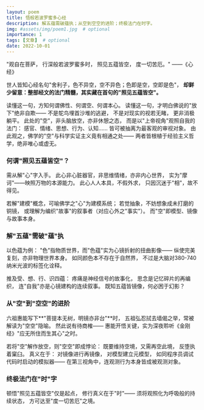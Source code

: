```yaml
---
layout: poem
title: 悟般若波罗蜜多心经
description: 解五蕴需破蕴执；从空到空空的进阶；终极法门在时字。
img: #assets/img/poem1.jpg  # optional
importance: 1
tags: [文章]  # optional
date: 2022-10-01
--- 
```


"观自在菩萨，
行深般若波罗蜜多时，
照见五蕴皆空，
度一切苦厄。"
——《心经》

世人皆知心经名句"舍利子，色不异空，空不异色；色即是空，空即是色"，
**却鲜少留意：整部经文的法门精髓，其实藏在首句的"照见五蕴皆空"。**

读懂这一句，方知何谓佛性、何谓空、何谓本心。
读懂这一句，才明白佛说的"放下"绝非自欺——
不是鸵鸟埋首沙堆的逃避，
不是对现实的视若无睹，
更非消极躺平。
此处的"空"，非头脑放空，亦非休憩之态，
而是以"上帝视角"观照自我的法门：
感官、情绪、思想、行为、认知......
皆可被抽离为最客观的审视对象。
由此观之，佛学的"空"与科学实证主义竟有相通之处——
两者皆根植于经验主义哲学，绝非唯心或虚无。

### 何谓"照见五蕴皆空"？

需从解"心"字入手。
此心非心脏器官，非思维情绪，亦非内心世界，
实为"摩诃"——映照万物的本源能力。
此心人人本具，不假外求，
只因沉迷于"相"，故不得见。

若解"建模"概念，可喻佛学之"心"为建模系统；
若觉抽象，不妨想象成未打磨的铜镜，
或理解为编织"故事"的叙事者（对应心外之"事实"）。
而"空"即模型、镜像与故事本身。

### 解"五蕴"需破"蕴"执

以色蕴为例：
"色"指物质世界，而"色蕴"实为心镜折射的扭曲影像——
纵使完美复刻，亦非物理世界本身。
如同颜色本不存在于自然界，
不过是大脑对380-740纳米光波的标签化诠释。

推及受、想、行、识四蕴：
疼痛是神经信号的故事化，
思念是记忆碎片的再编织，
连"自我"亦是心镜建构的连续叙事。
既知五蕴皆镜像，何必困于幻影？

### 从"空"到"空空"的进阶

六祖惠能写下**"菩提本无树，明镜亦非台"**时，
五祖弘忍拭去墙偈之举，常被解读为"空空"隐喻。
然此说有待商榷——
惠能开悟关键，实为深夜聆听《金刚经》"应无所住而生其心"之时。

若将"空"解作放空，则"空空"即成悖论：
既要维持空境，又需再空此境，
反堕执着窠臼。
真义在于：
对镜像进行再镜像，
对模型建立元模型，
如同程序员调试代码时启动的模拟器——
在第三视角中，连观测行为本身皆成被观测对象。

### 终极法门在"时"字

顿悟"照见五蕴皆空"仅是起点，
修行真义在于"时"——
须将观照化为呼吸般的持续状态，
方可达至"度一切苦厄"之境。